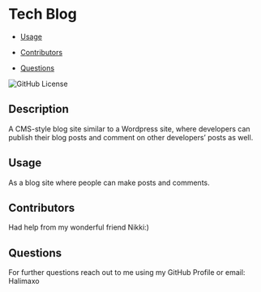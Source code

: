 # Tech Blog

- [Usage](#usage)

- [Contributors](#contributors)

- [Questions](#questions)

![GitHub License](https://img.shields.io/badge/license-None-pink.svg)

## Description

A CMS-style blog site similar to a Wordpress site, where developers can publish their blog posts and comment on other developers’ posts as well.

## Usage

As a blog site where people can make posts and comments.

## Contributors

Had help from my wonderful friend Nikki:)

## Questions

For further questions reach out to me using my GitHub Profile or email:
Halimaxo
